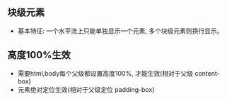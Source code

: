 ## 块级元素
* 基本特征: 一个水平流上只能单独显示一个元素, 多个块级元素则换行显示。

## 高度100%生效
* 需要html,body每个父级都设置高度100%, 才能生效(相对于父级 content-box)
* 元素绝对定位生效(相对于父级定位 padding-box)
